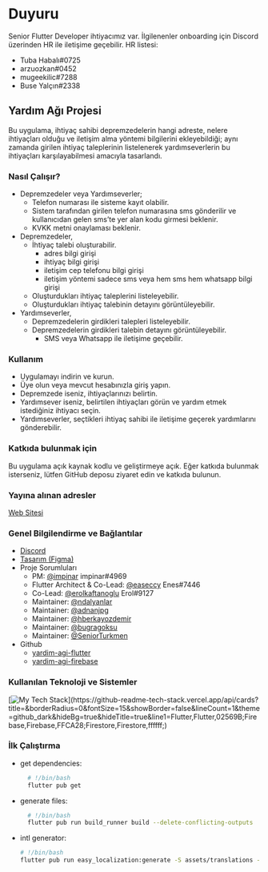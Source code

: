 # Duyuru

Senior Flutter Developer ihtiyacımız var. İlgilenenler onboarding için Discord üzerinden HR ile iletişime geçebilir. HR listesi:

- Tuba Habalı#0725
- arzuozkan#0452
- mugeekilic#7288
- Buse Yalçın#2338

## Yardım Ağı Projesi

Bu uygulama, ihtiyaç sahibi depremzedelerin hangi adreste, nelere ihtiyaçları olduğu ve iletişim alma yöntemi bilgilerini ekleyebildiği; aynı zamanda girilen ihtiyaç taleplerinin listelenerek yardımseverlerin bu ihtiyaçları karşılayabilmesi amacıyla tasarlandı.

### Nasıl Çalışır?

- Depremzedeler veya Yardımseverler;
  - Telefon numarası ile sisteme kayıt olabilir.
  - Sistem tarafından girilen telefon numarasına sms gönderilir ve kullanıcıdan gelen sms’te yer alan kodu girmesi beklenir.
  - KVKK metni onaylaması beklenir.
- Depremzedeler,
  - İhtiyaç talebi oluşturabilir.
    - adres bilgi girişi
    - ihtiyaç bilgi girişi
    - iletişim cep telefonu bilgi girişi
    - iletişim yöntemi sadece sms veya hem sms hem whatsapp bilgi girişi
  - Oluşturdukları ihtiyaç taleplerini listeleyebilir.
  - Oluşturdukları ihtiyaç talebinin detayını görüntüleyebilir.
- Yardımseverler,
  - Depremzedelerin girdikleri talepleri listeleyebilir.
  - Depremzedelerin girdikleri talebin detayını görüntüleyebilir.
    - SMS veya Whatsapp ile iletişime geçebilir.

### Kullanım

- Uygulamayı indirin ve kurun.
- Üye olun veya mevcut hesabınızla giriş yapın.
- Depremzede iseniz, ihtiyaçlarınızı belirtin.
- Yardımsever iseniz, belirtilen ihtiyaçları görün ve yardım etmek istediğiniz ihtiyacı seçin.
- Yardımseverler, seçtikleri ihtiyaç sahibi ile iletişime geçerek yardımlarını gönderebilir.

### Katkıda bulunmak için

Bu uygulama açık kaynak kodlu ve geliştirmeye açık. Eğer katkıda bulunmak isterseniz, lütfen GitHub deposu ziyaret edin ve katkıda bulunun.

### Yayına alınan adresler

[Web Sitesi](https://afetdestek.org/#/)

### Genel Bilgilendirme ve Bağlantılar

- [Discord](https://discord.gg/itdepremyardim)
- [Tasarım (Figma)](https://www.figma.com/file/ggMF14osmhGOvKvS0VKuvQ/Yard%C4%B1m-A%C4%9F%C4%B1-App?node-id=0%3A1)
- Proje Sorumluları
  - PM: [@impinar](https://github.com/easeccy) impinar#4969
  - Flutter Architect & Co-Lead: [@easeccy](https://github.com/easeccy) Enes#7446
  - Co-Lead: [@erolkaftanoglu](https://github.com/erolkaftanoglu) Erol#9127
  - Maintainer: [@ndalyanlar](https://github.com/ndalyanlar)
  - Maintainer: [@adnanjpg](https://github.com/adnanjpg)
  - Maintainer: [@hberkayozdemir](https://github.com/hberkayozdemir)
  - Maintainer: [@bugragoksu](https://github.com/bugragoksu)
  - Maintainer: [@SeniorTurkmen](https://github.com/SeniorTurkmen)
- Github
  - [yardim-agi-flutter](https://github.com/acikkaynak/yardim-agi-flutter)
  - [yardim-agi-firebase](https://github.com/acikkaynak/yardim-agi-firebase)

### Kullanılan Teknoloji ve Sistemler

[![My Tech Stack](https://github-readme-tech-stack.vercel.app/api/cards?title=&borderRadius=0&fontSize=15&showBorder=false&lineCount=1&theme=github_dark&hideBg=true&hideTitle=true&line1=Flutter,Flutter,02569B;Firebase,Firebase,FFCA28;Firestore,Firestore,ffffff;)](https://github-readme-tech-stack.vercel.app/api/cards?title=&borderRadius=0&fontSize=15&showBorder=false&lineCount=1&theme=github_dark&hideBg=true&hideTitle=true&line1=Flutter,Flutter,02569B;Firebase,Firebase,FFCA28;Firestore,Firestore,ffffff;)

### İlk Çalıştırma

- get dependencies:
  
  ```bash
    # !/bin/bash
    flutter pub get
  ```
- generate files:
  
  ```bash
    # !/bin/bash
    flutter pub run build_runner build --delete-conflicting-outputs
  ```

- intl generator:

  ```bash
  # !/bin/bash
  flutter pub run easy_localization:generate -S assets/translations -f keys -O lib/gen/translations -o locale_keys.g.dart
  ```

